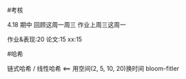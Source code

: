 #考核

4.18 期中
回顾这周一周三
作业上周三这周一

作业&表现:20
论文:15
xx:15

#哈希

链式哈希 / 线性哈希 <== 用空间(2, 5, 10, 20)换时间
bloom-fitler

